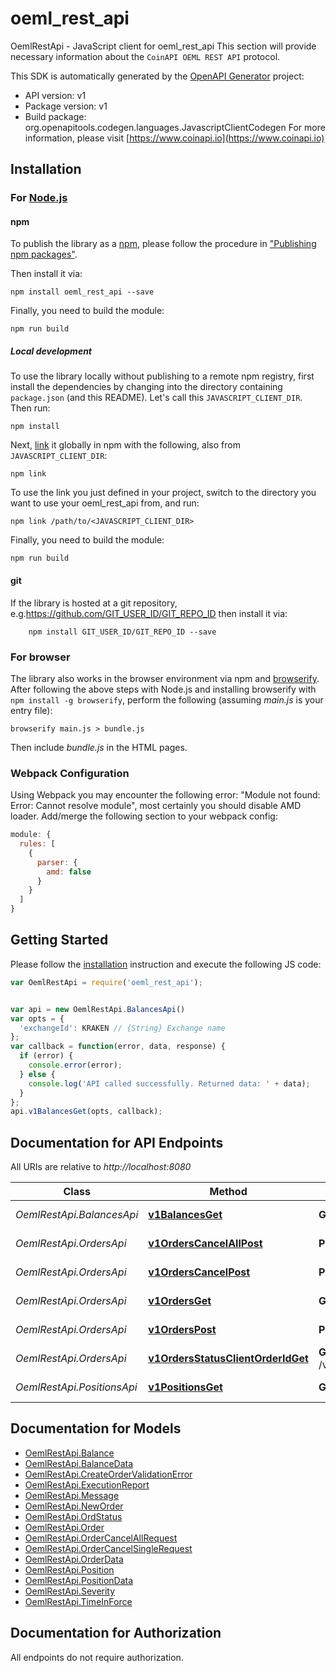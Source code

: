 # oeml_rest_api

OemlRestApi - JavaScript client for oeml_rest_api
This section will provide necessary information about the `CoinAPI OEML REST API` protocol.

This SDK is automatically generated by the [OpenAPI Generator](https://openapi-generator.tech) project:

- API version: v1
- Package version: v1
- Build package: org.openapitools.codegen.languages.JavascriptClientCodegen
For more information, please visit [https://www.coinapi.io](https://www.coinapi.io)

## Installation

### For [Node.js](https://nodejs.org/)

#### npm

To publish the library as a [npm](https://www.npmjs.com/), please follow the procedure in ["Publishing npm packages"](https://docs.npmjs.com/getting-started/publishing-npm-packages).

Then install it via:

```shell
npm install oeml_rest_api --save
```

Finally, you need to build the module:

```shell
npm run build
```

##### Local development

To use the library locally without publishing to a remote npm registry, first install the dependencies by changing into the directory containing `package.json` (and this README). Let's call this `JAVASCRIPT_CLIENT_DIR`. Then run:

```shell
npm install
```

Next, [link](https://docs.npmjs.com/cli/link) it globally in npm with the following, also from `JAVASCRIPT_CLIENT_DIR`:

```shell
npm link
```

To use the link you just defined in your project, switch to the directory you want to use your oeml_rest_api from, and run:

```shell
npm link /path/to/<JAVASCRIPT_CLIENT_DIR>
```

Finally, you need to build the module:

```shell
npm run build
```

#### git

If the library is hosted at a git repository, e.g.https://github.com/GIT_USER_ID/GIT_REPO_ID
then install it via:

```shell
    npm install GIT_USER_ID/GIT_REPO_ID --save
```

### For browser

The library also works in the browser environment via npm and [browserify](http://browserify.org/). After following
the above steps with Node.js and installing browserify with `npm install -g browserify`,
perform the following (assuming *main.js* is your entry file):

```shell
browserify main.js > bundle.js
```

Then include *bundle.js* in the HTML pages.

### Webpack Configuration

Using Webpack you may encounter the following error: "Module not found: Error:
Cannot resolve module", most certainly you should disable AMD loader. Add/merge
the following section to your webpack config:

```javascript
module: {
  rules: [
    {
      parser: {
        amd: false
      }
    }
  ]
}
```

## Getting Started

Please follow the [installation](#installation) instruction and execute the following JS code:

```javascript
var OemlRestApi = require('oeml_rest_api');


var api = new OemlRestApi.BalancesApi()
var opts = {
  'exchangeId': KRAKEN // {String} Exchange name
};
var callback = function(error, data, response) {
  if (error) {
    console.error(error);
  } else {
    console.log('API called successfully. Returned data: ' + data);
  }
};
api.v1BalancesGet(opts, callback);

```

## Documentation for API Endpoints

All URIs are relative to *http://localhost:8080*

Class | Method | HTTP request | Description
------------ | ------------- | ------------- | -------------
*OemlRestApi.BalancesApi* | [**v1BalancesGet**](docs/BalancesApi.md#v1BalancesGet) | **GET** /v1/balances | Get balances
*OemlRestApi.OrdersApi* | [**v1OrdersCancelAllPost**](docs/OrdersApi.md#v1OrdersCancelAllPost) | **POST** /v1/orders/cancel/all | Cancel all orders
*OemlRestApi.OrdersApi* | [**v1OrdersCancelPost**](docs/OrdersApi.md#v1OrdersCancelPost) | **POST** /v1/orders/cancel | Cancel order
*OemlRestApi.OrdersApi* | [**v1OrdersGet**](docs/OrdersApi.md#v1OrdersGet) | **GET** /v1/orders | Get all orders
*OemlRestApi.OrdersApi* | [**v1OrdersPost**](docs/OrdersApi.md#v1OrdersPost) | **POST** /v1/orders | Create new order
*OemlRestApi.OrdersApi* | [**v1OrdersStatusClientOrderIdGet**](docs/OrdersApi.md#v1OrdersStatusClientOrderIdGet) | **GET** /v1/orders/status/{client_order_id} | Get order status
*OemlRestApi.PositionsApi* | [**v1PositionsGet**](docs/PositionsApi.md#v1PositionsGet) | **GET** /v1/positions | Get positions


## Documentation for Models

 - [OemlRestApi.Balance](docs/Balance.md)
 - [OemlRestApi.BalanceData](docs/BalanceData.md)
 - [OemlRestApi.CreateOrderValidationError](docs/CreateOrderValidationError.md)
 - [OemlRestApi.ExecutionReport](docs/ExecutionReport.md)
 - [OemlRestApi.Message](docs/Message.md)
 - [OemlRestApi.NewOrder](docs/NewOrder.md)
 - [OemlRestApi.OrdStatus](docs/OrdStatus.md)
 - [OemlRestApi.Order](docs/Order.md)
 - [OemlRestApi.OrderCancelAllRequest](docs/OrderCancelAllRequest.md)
 - [OemlRestApi.OrderCancelSingleRequest](docs/OrderCancelSingleRequest.md)
 - [OemlRestApi.OrderData](docs/OrderData.md)
 - [OemlRestApi.Position](docs/Position.md)
 - [OemlRestApi.PositionData](docs/PositionData.md)
 - [OemlRestApi.Severity](docs/Severity.md)
 - [OemlRestApi.TimeInForce](docs/TimeInForce.md)


## Documentation for Authorization

All endpoints do not require authorization.
